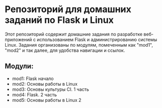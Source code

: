 # Репозиторий для домашних заданий по Flask и Linux

Этот репозиторий содержит домашние задания по разработке веб-приложений с использованием Flask и администрированию системы Linux. Задания организованы по модулям, помеченным как "mod1", "mod2" и так далее, для удобства навигации и ссылок.

## Модули:

- mod1: Flask начало
- mod2: Основы работы в Linux
- mod3: Основы культуры CI. 1 часть
- mod4: Flask. 2 часть
- mod5: Основы работы в Linux 2
